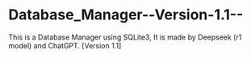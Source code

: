 # Database_Manager--Version-1.1--
This is a Database Manager using SQLite3, It is made by Deepseek (r1 model) and ChatGPT. [Version 1.1]
